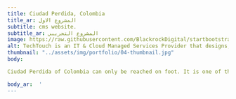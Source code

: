 ```yaml
---
title: Ciudad Perdida, Colombia
title_ar: المشروع الاول
subtitle: cms website.
subtitle_ar: المشروع التجريبي
image: https://raw.githubusercontent.com/BlackrockDigital/startbootstrap-agency/master/src/assets/img/portfolio/01-full.jpg
alt: TechTouch is an IT & Cloud Managed Services Provider that designs, implements and supports solutions for businesses
thumbnail: "../assets/img/portfolio/04-thumbnail.jpg"
body:

Ciudad Perdida of Colombia can only be reached on foot. It is one of the most remarkable ancient monuments on Earth and has been called the "lost city". One of the world's greatest hiking trips, the hike to it is an epic multi-day adventure through a lush rainforest that is unforgettable because it is challenging.

body_ar:  '
---
```

